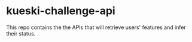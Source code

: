 # kueski-challenge-api
This repo contains the the APIs that will retrieve users' features and infer their status.
